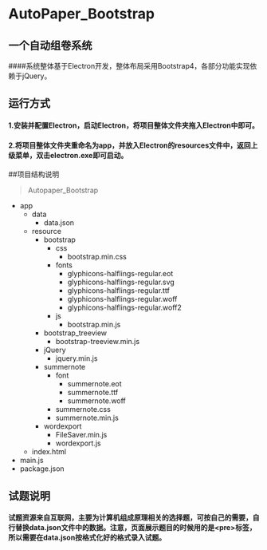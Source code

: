 # AutoPaper_Bootstrap
## 一个自动组卷系统
####系统整体基于Electron开发，整体布局采用Bootstrap4，各部分功能实现依赖于jQuery。
## 运行方式
#### 1.安装并配置Electron，启动Electron，将项目整体文件夹拖入Electron中即可。
#### 2.将项目整体文件夹重命名为app，并放入Electron的resources文件中，返回上级菜单，双击electron.exe即可启动。
##项目结构说明
>Autopaper_Bootstrap
* app
    * data
        * data.json
    * resource
        * bootstrap
            * css
                * bootstrap.min.css
            * fonts
                * glyphicons-halflings-regular.eot
                * glyphicons-halflings-regular.svg
                * glyphicons-halflings-regular.ttf
                * glyphicons-halflings-regular.woff
                * glyphicons-halflings-regular.woff2
            * js
                * bootstrap.min.js
        * bootstrap_treeview
            * bootstrap-treeview.min.js 
        * jQuery
            * jquery.min.js
        * summernote
            * font
                * summernote.eot
                * summernote.ttf
                * summernote.woff
            * summernote.css
            * summernote.min.js
        * wordexport
            * FileSaver.min.js
            * wordexport.js
    * index.html
* main.js
* package.json

## 试题说明
#### 试题资源来自互联网，主要为计算机组成原理相关的选择题，可按自己的需要，自行替换data.json文件中的数据。注意，页面展示题目的时候用的是\<pre\>标签，所以需要在data.json按格式化好的格式录入试题。


